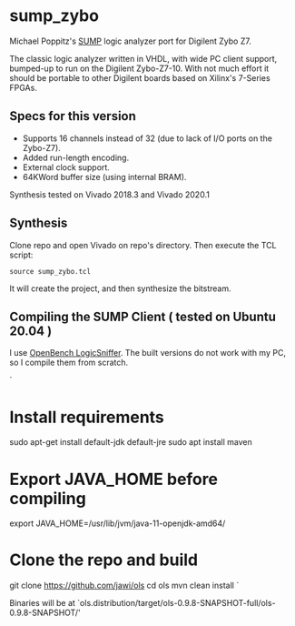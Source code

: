 # sump_zybo
Michael Poppitz's [SUMP](https://www.sump.org/projects/analyzer/fpga/) logic analyzer port for Digilent Zybo Z7.

The classic logic analyzer written in VHDL, with wide PC client support, bumped-up to run on the Digilent Zybo-Z7-10. 
With not much effort it should be portable to other Digilent boards based on Xilinx's 7-Series FPGAs.

## Specs for this version

- Supports 16 channels instead of 32 (due to lack of I/O ports on the Zybo-Z7).
- Added run-length encoding.
- External clock support.
- 64KWord buffer size (using internal BRAM).


Synthesis tested on Vivado 2018.3 and Vivado 2020.1


## Synthesis

Clone repo and open Vivado on repo's directory. Then execute the TCL script:

`
source sump_zybo.tcl
`

It will create the project, and then synthesize the bitstream.


## Compiling the SUMP Client ( tested on Ubuntu 20.04 )

I use [OpenBench LogicSniffer](https://github.com/jawi/ols). The built versions do not work with my PC, so I compile them from scratch.


`
# Install requirements
sudo apt-get install default-jdk default-jre
sudo apt install maven

# Export JAVA_HOME before compiling
export JAVA_HOME=/usr/lib/jvm/java-11-openjdk-amd64/

# Clone the repo and build
git clone https://github.com/jawi/ols
cd ols
mvn clean install
`

Binaries will be at `ols.distribution/target/ols-0.9.8-SNAPSHOT-full/ols-0.9.8-SNAPSHOT/'